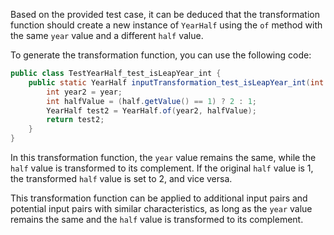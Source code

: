 Based on the provided test case, it can be deduced that the transformation function should create a new instance of `YearHalf` using the `of` method with the same `year` value and a different `half` value.

To generate the transformation function, you can use the following code:

```java
public class TestYearHalf_test_isLeapYear_int {
    public static YearHalf inputTransformation_test_isLeapYear_int(int year, Half half)  {
        int year2 = year;
        int halfValue = (half.getValue() == 1) ? 2 : 1;
        YearHalf test2 = YearHalf.of(year2, halfValue);
        return test2;
    }
}
```

In this transformation function, the `year` value remains the same, while the `half` value is transformed to its complement. If the original `half` value is 1, the transformed `half` value is set to 2, and vice versa.

This transformation function can be applied to additional input pairs and potential input pairs with similar characteristics, as long as the `year` value remains the same and the `half` value is transformed to its complement.